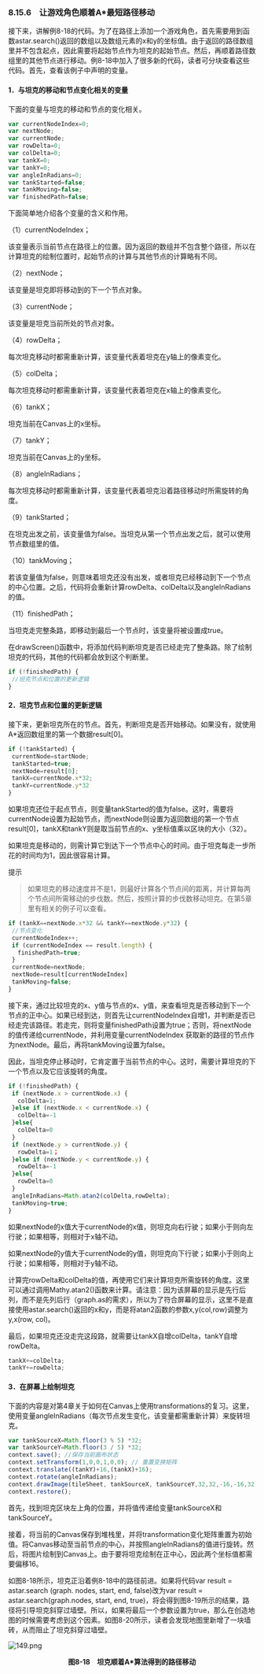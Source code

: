 ### 8.15.6　让游戏角色顺着A*最短路径移动

接下来，讲解例8-18的代码。为了在路径上添加一个游戏角色，首先需要用到函数astar.search()返回的数组以及数组元素的x和y的坐标值。由于返回的路径数组里并不包含起点，因此需要将起始节点作为坦克的起始节点。然后，再顺着路径数组里的其他节点进行移动。例8-18中加入了很多新的代码，读者可分块查看这些代码。首先，查看该例子中声明的变量。

#### 1．与坦克的移动和节点变化相关的变量

下面的变量与坦克的移动和节点的变化相关。

```javascript
var currentNodeIndex=0;
var nextNode;
var currentNode;
var rowDelta=0;
var colDelta=0;
var tankX=0;
var tankY=0;
var angleInRadians=0;
var tankStarted=false;
var tankMoving=false;
var finishedPath=false;
```

下面简单地介绍各个变量的含义和作用。

（1）currentNodeIndex；

该变量表示当前节点在路径上的位置。因为返回的数组并不包含整个路径，所以在计算坦克的绘制位置时，起始节点的计算与其他节点的计算略有不同。

（2）nextNode；

该变量是坦克即将移动到的下一个节点对象。

（3）currentNode；

该变量是坦克当前所处的节点对象。

（4）rowDelta；

每次坦克移动时都需重新计算，该变量代表着坦克在y轴上的像素变化。

（5）colDelta；

每次坦克移动时都需重新计算，该变量代表着坦克在x轴上的像素变化。

（6）tankX；

坦克当前在Canvas上的x坐标。

（7）tankY；

坦克当前在Canvas上的y坐标。

（8）angleInRadians；

每次坦克移动时都需重新计算，该变量代表着坦克沿着路径移动时所需旋转的角度。

（9）tankStarted；

在坦克出发之前，该变量值为false。当坦克从第一个节点出发之后，就可以使用节点数组里的值。

（10）tankMoving；

若该变量值为false，则意味着坦克还没有出发，或者坦克已经移动到下一个节点的中心位置。之后，代码将会重新计算rowDelta、colDelta以及angleInRadians的值。

（11）finishedPath；

当坦克走完整条路，即移动到最后一个节点时，该变量将被设置成true。

在drawScreen()函数中，将添加代码判断坦克是否已经走完了整条路。除了绘制坦克的代码，其他的代码都会放到这个判断里。

```javascript
if (!finishedPath) {
 //坦克节点和位置的更新逻辑
}
```

#### 2．坦克节点和位置的更新逻辑

接下来，更新坦克所在的节点。首先，判断坦克是否开始移动。如果没有，就使用A*返回数组里的第一个数据result[0]。

```javascript
if (!tankStarted) {
 currentNode=startNode;
 tankStarted=true;
 nextNode=result[0];
 tankX=currentNode.x*32;
 tankY=currentNode.y*32
}
```

如果坦克还位于起点节点，则变量tankStarted的值为false。这时，需要将currentNode设置为起始节点，而nextNode则设置为返回数组的第一个节点result[0]，tankX和tankY则是取当前节点的x、y坐标值乘以区块的大小（32）。

如果坦克是移动的，则需计算它到达下一个节点中心的时间。由于坦克每走一步所花的时间均为1，因此很容易计算。

提示

> 如果坦克的移动速度并不是1，则最好计算各个节点间的距离，并计算每两个节点间所需移动的步伐数。然后，按照计算的步伐数移动坦克。在第5章里有相关的例子可以查看。

```javascript
if (tankX==nextNode.x*32 && tankY==nextNode.y*32) {
 //节点变化
 currentNodeIndex++;
 if (currentNodeIndex == result.length) {
　 finishedPath=true;
 }
 currentNode=nextNode;
 nextNode=result[currentNodeIndex]
 tankMoving=false;
}
```

接下来，通过比较坦克的x、y值与节点的x、y值，来查看坦克是否移动到下一个节点的正中心。如果已经到达，则首先让currentNodeIndex自增1，并判断是否已经走完该路径。若走完，则将变量finishedPath设置为true；否则，将nextNode的值传递给currentNode，并利用变量currentNodeIndex 获取新的路径的节点作为nextNode。最后，再将tankMoving设置为false。

因此，当坦克停止移动时，它肯定置于当前节点的中心。这时，需要计算坦克的下一个节点以及它应该旋转的角度。

```javascript
if (!finishedPath) {
 if (nextNode.x > currentNode.x) {
　 colDelta=1;
 }else if (nextNode.x < currentNode.x) {
　 colDelta=-1
 }else{
　 colDelta=0
 }
 if (nextNode.y > currentNode.y) {
　 rowDelta=1；
 }else if (nextNode.y < currentNode.y) {
　 rowDelta=-1
 }else{
　 rowDelta=0
 }
 angleInRadians=Math.atan2(colDelta,rowDelta);
 tankMoving=true;
}
```

如果nextNode的x值大于currentNode的x值，则坦克向右行驶；如果小于则向左行驶；如果相等，则相对于x轴不动。

如果nextNode的y值大于currentNode的y值，则坦克向下行驶；如果小于则向上行驶；如果相等，则相对于y轴不动。

计算完rowDelta和colDelta的值，再使用它们来计算坦克所需旋转的角度。这里可以通过调用Mathy.atan2()函数来计算。请注意：因为该屏幕的显示是先行后列，而不是先列后行（graph.as的需求），所以为了符合屏幕的显示，这里不是直接使用astar.search()返回的x和y，而是将atan2函数的参数x,y(col,row)调整为y,x(row, col)。

最后，如果坦克还没走完这段路，就需要让tankX自增colDelta，tankY自增rowDelta。

```javascript
tankX+=colDelta;
tankY+=rowDelta;
```

#### 3．在屏幕上绘制坦克

下面的内容是对第4章关于如何在Canvas上使用transformations的复习。这里，使用变量angleInRadians（每次节点发生变化，该变量都需重新计算）来旋转坦克。

```javascript
var tankSourceX=Math.floor(3 % 5) *32;
var tankSourceY=Math.floor(3 / 5) *32;
context.save(); //保存当前画布状态
context.setTransform(1,0,0,1,0,0); // 重置变换矩阵
context.translate((tankY)+16,(tankX)+16);
context.rotate(angleInRadians);
context.drawImage(tileSheet, tankSourceX, tankSourceY,32,32,-16,-16,32,32);
context.restore();
```

首先，找到坦克区块左上角的位置，并将值传递给变量tankSourceX和tankSourceY。

接着，将当前的Canvas保存到堆栈里，并将transformation变化矩阵重置为初始值。将Canvas移动至当前节点的中心，并按照angleInRadians的值进行旋转。然后，将图片绘制到Canvas上。由于要将坦克绘制在正中心，因此两个坐标值都需要偏移16。

如图8-18所示，坦克正沿着例8-18中的路径前进。如果将代码var result = astar.search (graph. nodes, start, end, false)改为var result = astar.search(graph.nodes, start, end, true)，将会得到图8-19所示的结果，路径将引导坦克斜穿过墙壁。所以，如果将最后一个参数设置为true，那么在创造地图的时候需要考虑到这个因素。如图8-20所示，读者会发现地图里新增了一块墙砖，从而阻止了坦克斜穿过墙壁。

![149.png](../images/149.png)
<center class="my_markdown"><b class="my_markdown">图8-18　坦克顺着A*算法得到的路径移动</b></center>

